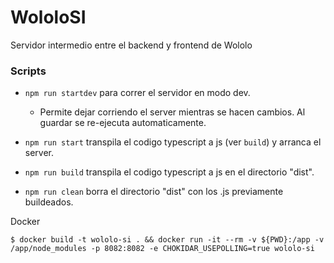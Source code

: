 # WololoSI

Servidor intermedio entre el backend y frontend de Wololo

### Scripts

-   `npm run startdev` para correr el servidor en modo dev.

    -   Permite dejar corriendo el server mientras se hacen cambios. Al guardar se re-ejecuta automaticamente.

-   `npm run start` transpila el codigo typescript a js (ver `build`) y arranca el server.

-   `npm run build` transpila el codigo typescript a js en el directorio "dist".

-   `npm run clean` borra el directorio "dist" con los .js previamente buildeados.

Docker
```
$ docker build -t wololo-si . && docker run -it --rm -v ${PWD}:/app -v /app/node_modules -p 8082:8082 -e CHOKIDAR_USEPOLLING=true wololo-si
```
